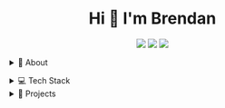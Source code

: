 <h1 align="center">Hi 👋 I'm Brendan </h1> 

<!-- Social/Contact -->
<p align="center">
<a href="https://www.linkedin.com/in/brendan-andresen/"><img src="https://img.shields.io/badge/Brendan%20Andresen-blue?logo=linkedin"></a>
<a href="https://www.youtube.com/channel/UCyOmL3AkThk7BM2wPEZRG-g"><img src="https://img.shields.io/badge/Octcuda-ff0000?logo=youtube&logoColor=white&labelColor=ff0000"></a>
<a href="https://gist.githubusercontent.com/BAndresen/1ca9809fef780170188122f2b23520a5/raw/47ca9955f896831b5a3f0827633d158276ce3eea/scuba-technology-public-key.asc"><img src="https://img.shields.io/badge/PGP%20Public%20Key-209c25"></a>

</p>
   
<!-- About Section -->
<details>
  <summary>🧑 About</summary>
  <p>
     <img align="right" width="200" src="https://github.com/BAndresen/BAndresen/blob/main/assets/teaching.png" alt="Brendan Andresen"/>
  </p>
<blockquote>

<p>      
In 2023, driven by a passion for technology and a desire to integrate it with my extensive diving expertise, I transitioned from my role at UBC to pursue a career in software development. I founded Scuba Technology, a company dedicated to providing innovative web development and software solutions tailored specifically for the scuba diving industry.
</p>
<p>   
My professional journey began at Canada’s Oldest Diving Club, located on the University of British Columbia (UBC) campus. Over 14 years, I managed annual budgets, increased e-commerce and in-person sales, and organized course logistics. As a PADI Scuba Diving Instructor, I certified hundreds of students and achieved the esteemed rank of PADI Course Director.
</p>
<p>   
Currently, I am focused on attracting new clients, advancing my education, and contributing to software projects that benefit the diving community.
</p>  
</blockquote>
</details>
</p>

<details>
  <summary>💻 Tech Stack</summary>

| **Category** | **Technologies** |
| - | - |
**Front end** | [![React](https://img.shields.io/static/v1?label=&message=React&color=61DAFB&logo=react&logoColor=FFFFFF)](https://reactjs.org/) ![HTML](https://img.shields.io/badge/HTML-e34e26?logo=html5&logoColor=white&labelColor=e34e26) ![Bootstrap](https://img.shields.io/badge/Bootstrap-8312fa?logo=bootstrap&logoColor=white&labelColor=8312fa)
**Core** | [![JavaScript](https://img.shields.io/static/v1?label=&message=JavaScript&color=F7DF1E&logo=javascript&logoColor=FFFFFF)](https://www.javascript.com/)  [![Python](https://img.shields.io/static/v1?label=&message=Python&color=3C78A9&logo=python&logoColor=FFFFFF)](https://www.python.org/) [![Node.js](https://img.shields.io/static/v1?label=&message=Node.js&color=339933&logo=nodedotjs&logoColor=FFFFFF)](https://nodejs.org/)
**Cloud** | ![AWS](https://img.shields.io/badge/AWS-ff9900?logo=amazon&logoColor=white&labelColor=ff9900)
**Web** | ![Django](https://img.shields.io/badge/Django-092e20?logo=Django&logoColor=white&labelColor=092e20) ![Nginx](https://img.shields.io/badge/Nginx-0e9748?logo=nginx&logoColor=white&labelColor=0e9748)
**AI** | ![Spacy](https://img.shields.io/badge/spaCy-09a3d5?logo=spacy&logoColor=white)
**Build and Release** | ![NSIS](https://img.shields.io/badge/NSIS-f0453f?logo=NSIS&logoColor=white&labelColor=f0453f) ![Github Actions](https://img.shields.io/badge/GitHub%20Actions-2088ff?logo=github%20actions&logoColor=white&labelColor=2088ff)
**Database** | ![Sqlite](https://img.shields.io/badge/SQlite-1686ce?logo=sqlite&logoColor=white&labelColor=1686ce) ![MySQL](https://img.shields.io/badge/MySQL-e48e00?logo=mysql&logoColor=white&labelColor=e48e00)
**Testing** |[![Selenium](https://img.shields.io/static/v1?label=&message=Selenium&color=43B02A&logo=selenium&logoColor=FFFFFF)](https://www.selenium.dev/)
**Editors and Tools** | ![Pycharm](https://img.shields.io/badge/PyCharm-21d789?logo=pycharm&logoColor=white&labelColor=21d789) [![VS Code](https://img.shields.io/static/v1?label=&message=VS%20Code&color=25aef2&logo=visualstudiocode&logoColor=FFFFFF)](https://code.visualstudio.com/) ![Obsidian](https://img.shields.io/badge/obsidian-8b5cf6?logo=obsidian)
**E-commerce** | ![Shopify](https://img.shields.io/badge/Shopify-96bf47?logo=shopify&logoColor=white&labelColor=96bf47)
**Content Management System** | ![Wordpres](https://img.shields.io/badge/Wordpress-21759b?logo=wordpress&logoColor=white&labelColor=21759b)
**Security Tools** | ![bitward](https://img.shields.io/badge/Bitwarden-175ddc?logo=bitwarden&logoColor=white&labelColor=175ddc)
**Hardware and Embedded Systems** | ![Raspberry Pi](https://img.shields.io/badge/Raspberry%20Pi-c02449?logo=raspberry%20pi&logoColor=white&labelColor=c02449)
**Graphic Design**  | ![GIMP](https://img.shields.io/badge/GIMP-5e5746?logo=gimp&logoColor=white&labelColor=5e5746) ![Inkscape](https://img.shields.io/badge/Inkscape-2f2f2f?logo=inkscape&logoColor=white&labelColor=2f2f2f)
**Misc** | [![Linux](https://img.shields.io/static/v1?label=&message=Linux&color=FCC624&logo=linux&logoColor=FFFFFF)](https://www.linux.org/) [![Bash](https://img.shields.io/static/v1?label=&message=Bash&color=4EAA25&logo=gnubash&logoColor=FFFFFF)](https://www.gnu.org/software/bash/) [![Markdown](https://img.shields.io/static/v1?label=&message=Markdown&color=000000&logo=markdown&logoColor=FFFFFF)](https://en.wikipedia.org/wiki/Markdown)
  
</details>

<!-- About Section -->
<details>
  <summary>💼 Projects</summary>
   
## 1. [Toja](https://github.com/BAndresen/TOJA)
_A desktop application to track and optimize users job applications and resume._
   
**Stats**
<br>
<img src="https://img.shields.io/github/v/release/bandresen/toja">
<img src="https://img.shields.io/github/issues/bandresen/toja">
<img src="https://img.shields.io/github/downloads/bandresen/toja/total">
<img src="https://img.shields.io/github/actions/workflow/status/bandresen/toja/test.yml?label=test">

**Technologies**
<br>
[![Python](https://img.shields.io/static/v1?label=&message=Python&color=3C78A9&logo=python&logoColor=FFFFFF)](https://www.python.org/)
![NSIS](https://img.shields.io/badge/NSIS-f0453f?logo=NSIS&logoColor=white&labelColor=f0453f) ![Github Actions](https://img.shields.io/badge/GitHub%20Actions-2088ff?logo=github%20actions&logoColor=white&labelColor=2088ff)
![Static Badge](https://img.shields.io/badge/spaCy-09a3d5?logo=spacy&logoColor=white)
![Sqlite](https://img.shields.io/badge/SQlite-1686ce?logo=sqlite&logoColor=white&labelColor=1686ce)

<br>

## 2. [SeaSavvyDiver](https://seasavvydiver.com)
_A website to find current and historical prices on scuba diving products across Canada._ 
   
**Technologies**
<br>
[![Python](https://img.shields.io/static/v1?label=&message=Python&color=3C78A9&logo=python&logoColor=FFFFFF)](https://www.python.org/)
![HTML](https://img.shields.io/badge/HTML-e34e26?logo=html5&logoColor=white&labelColor=e34e26)
[![JavaScript](https://img.shields.io/static/v1?label=&message=JavaScript&color=F7DF1E&logo=javascript&logoColor=FFFFFF)](https://www.javascript.com/)
![Django](https://img.shields.io/badge/Django-092e20?logo=Django&logoColor=white&labelColor=092e20)
![Nginx](https://img.shields.io/badge/Nginx-0e9748?logo=nginx&logoColor=white&labelColor=0e9748)
![Sqlite](https://img.shields.io/badge/SQlite-1686ce?logo=sqlite&logoColor=white&labelColor=1686ce)
[![Selenium](https://img.shields.io/static/v1?label=&message=Selenium&color=43B02A&logo=selenium&logoColor=FFFFFF)](https://www.selenium.dev/)
![AWS](https://img.shields.io/badge/AWS-ff9900?logo=amazon&logoColor=white&labelColor=ff9900)


<br>

## 3. [Instructor Assistant](https://github.com/BAndresen/instructor_assistant)
_A desktop application to help PADI Scuba Instructors complete standard course paperwork efficiently._
   
**Stats**
<br>
<img src="https://img.shields.io/github/v/release/bandresen/instructor_assistant">
<img src="https://img.shields.io/github/issues/bandresen/instructor_assistant">
<img src="https://img.shields.io/github/downloads/bandresen/instructor_assistant/total">

**Technologies**
<br>
[![Python](https://img.shields.io/static/v1?label=&message=Python&color=3C78A9&logo=python&logoColor=FFFFFF)](https://www.python.org/)
![NSIS](https://img.shields.io/badge/NSIS-f0453f?logo=NSIS&logoColor=white&labelColor=f0453f)

</details>

